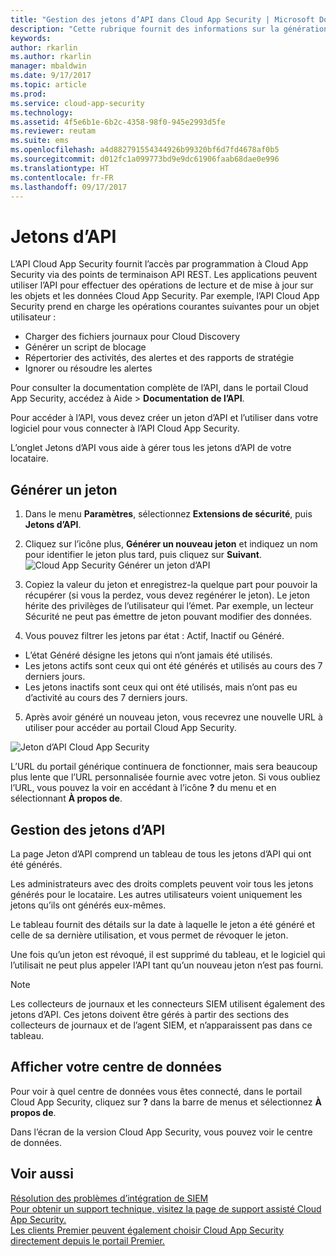 ```yaml
---
title: "Gestion des jetons d’API dans Cloud App Security | Microsoft Docs"
description: "Cette rubrique fournit des informations sur la génération de jetons d’API pour Cloud App Security."
keywords: 
author: rkarlin
ms.author: rkarlin
manager: mbaldwin
ms.date: 9/17/2017
ms.topic: article
ms.prod: 
ms.service: cloud-app-security
ms.technology: 
ms.assetid: 4f5e6b1e-6b2c-4358-98f0-945e2993d5fe
ms.reviewer: reutam
ms.suite: ems
ms.openlocfilehash: a4d882791554344926b99320bf6d7fd4678af0b5
ms.sourcegitcommit: d012fc1a099773bd9e9dc61906faab68dae0e996
ms.translationtype: HT
ms.contentlocale: fr-FR
ms.lasthandoff: 09/17/2017
---
```

# <a name="api-tokens"></a>Jetons d’API
    
L’API Cloud App Security fournit l’accès par programmation à Cloud App Security via des points de terminaison API REST. Les applications peuvent utiliser l’API pour effectuer des opérations de lecture et de mise à jour sur les objets et les données Cloud App Security. Par exemple, l’API Cloud App Security prend en charge les opérations courantes suivantes pour un objet utilisateur :

- Charger des fichiers journaux pour Cloud Discovery
- Générer un script de blocage
- Répertorier des activités, des alertes et des rapports de stratégie
- Ignorer ou résoudre les alertes

Pour consulter la documentation complète de l’API, dans le portail Cloud App Security, accédez à Aide > **Documentation de l’API**.

Pour accéder à l’API, vous devez créer un jeton d’API et l’utiliser dans votre logiciel pour vous connecter à l’API Cloud App Security.

L’onglet Jetons d’API vous aide à gérer tous les jetons d’API de votre locataire. 


## <a name="generate-a-token"></a>Générer un jeton

1. Dans le menu **Paramètres**, sélectionnez **Extensions de sécurité**, puis **Jetons d’API**.

2. Cliquez sur l’icône plus, **Générer un nouveau jeton** et indiquez un nom pour identifier le jeton plus tard, puis cliquez sur **Suivant**.
![Cloud App Security Générer un jeton d’API](./media/api-token-gen.png)

3. Copiez la valeur du jeton et enregistrez-la quelque part pour pouvoir la récupérer (si vous la perdez, vous devez regénérer le jeton). Le jeton hérite des privilèges de l’utilisateur qui l’émet. Par exemple, un lecteur Sécurité ne peut pas émettre de jeton pouvant modifier des données.

4. Vous pouvez filtrer les jetons par état : Actif, Inactif ou Généré. 

  - L’état Généré désigne les jetons qui n’ont jamais été utilisés. 
  - Les jetons actifs sont ceux qui ont été générés et utilisés au cours des 7 derniers jours. 
  - Les jetons inactifs sont ceux qui ont été utilisés, mais n’ont pas eu d’activité au cours des 7 derniers jours.
5. Après avoir généré un nouveau jeton, vous recevrez une nouvelle URL à utiliser pour accéder au portail Cloud App Security. 

 ![Jeton d’API Cloud App Security](./media/generate-api-token.png)

L’URL du portail générique continuera de fonctionner, mais sera beaucoup plus lente que l’URL personnalisée fournie avec votre jeton. Si vous oubliez l’URL, vous pouvez la voir en accédant à l’icône **?** du menu et en sélectionnant **À propos de**.

## <a name="api-token-management"></a>Gestion des jetons d’API

La page Jeton d’API comprend un tableau de tous les jetons d’API qui ont été générés.

Les administrateurs avec des droits complets peuvent voir tous les jetons générés pour le locataire. Les autres utilisateurs voient uniquement les jetons qu’ils ont générés eux-mêmes.

Le tableau fournit des détails sur la date à laquelle le jeton a été généré et celle de sa dernière utilisation, et vous permet de révoquer le jeton. 

Une fois qu’un jeton est révoqué, il est supprimé du tableau, et le logiciel qui l’utilisait ne peut plus appeler l’API tant qu’un nouveau jeton n’est pas fourni. 

> [!NOTE]
> Les collecteurs de journaux et les connecteurs SIEM utilisent également des jetons d’API. Ces jetons doivent être gérés à partir des sections des collecteurs de journaux et de l’agent SIEM, et n’apparaissent pas dans ce tableau. 


## <a name="view-your-data-center"></a>Afficher votre centre de données

Pour voir à quel centre de données vous êtes connecté, dans le portail Cloud App Security, cliquez sur **?** dans la barre de menus et sélectionnez **À propos de**. 

Dans l’écran de la version Cloud App Security, vous pouvez voir le centre de données.


## <a name="see-also"></a>Voir aussi  
[Résolution des problèmes d’intégration de SIEM](troubleshooting-siem.md)   
[Pour obtenir un support technique, visitez la page de support assisté Cloud App Security.](http://support.microsoft.com/oas/default.aspx?prid=16031)   
[Les clients Premier peuvent également choisir Cloud App Security directement depuis le portail Premier.](https://premier.microsoft.com/)  
  
  